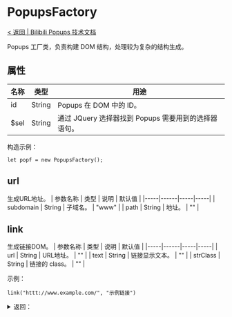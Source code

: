 # PopupsFactory
[< 返回 | Bilibili Popups 技术文档](../index.md)

Popups 工厂类，负责构建 DOM 结构，处理较为复杂的结构生成。

## 属性
| 名称 | 类型 | 用途 |
|-----|------|-----|
| id | String | Popups 在 DOM 中的 ID。 |
| $sel | String | 通过 JQuery 选择器找到 Popups 需要用到的选择器语句。

构造示例：
```
let popf = new PopupsFactory();
```

## url
生成URL地址。
| 参数名称 | 类型 | 说明 | 默认值 |
|-----|------|-----|-----|
| subdomain | String | 子域名。 | "www" |
| path | String | 地址。 | "" |

## link
生成链接DOM。
| 参数名称 | 类型 | 说明 | 默认值 |
|-----|------|-----|-----|
| url | String | URL地址。 | "" |
| text | String | 链接显示文本。 | "" |
| strClass | String | 链接的 class。 | "" |

示例：
```
link("httt://www.example.com/", "示例链接")
```

<details>
<summary>返回：</summary>

```
<a target="_blank" class="" href="httt://www.example.com/" data-url="httt://www.example.com/">示例链接</a>
```

</details>